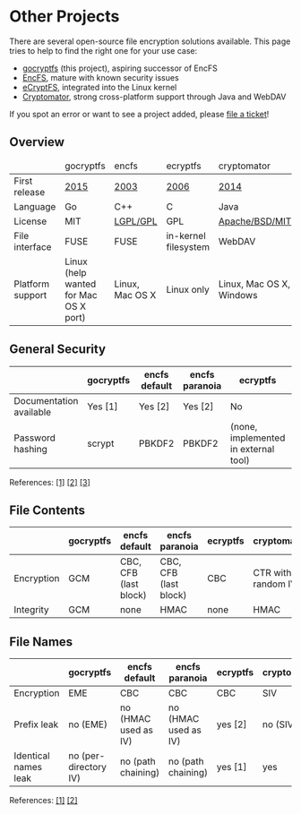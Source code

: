 Other Projects
==============

There are several open-source file encryption solutions available.
This page tries to help to find the right one for your use case:

* [gocryptfs](https://nuetzlich.net/gocryptfs/) (this project), aspiring successor of EncFS
* [EncFS](https://github.com/vgough/encfs), mature with known security issues
* [eCryptFS](http://ecryptfs.org/), integrated into the Linux kernel
* [Cryptomator](https://cryptomator.org/), strong cross-platform support through Java and WebDAV

If you spot an error or want to see a project added, please
[file a ticket](https://github.com/rfjakob/gocryptfs-website)!

Overview
--------

<table>
	<thead>
		<tr>
			<td></td>
			<td>gocryptfs</td>
			<td>encfs</td>
			<td>ecryptfs</td>
			<td>cryptomator</td>
		</tr>
	</thead>
	<tbody>
		<tr>
			<td>First release</td>
			<td><a href="https://github.com/rfjakob/gocryptfs/releases/tag/v0.1">2015</a></td>
			<td><a href="https://github.com/vgough/encfs/blob/master/ChangeLog#L1442">2003</a></td>
			<td><a href="https://git.kernel.org/cgit/linux/kernel/git/torvalds/linux.git/commit/?id=237fead619984cc48818fe12ee0ceada3f55b012">2006</a></td>
			<td><a href="https://github.com/cryptomator/cryptomator/releases/tag/v0.1.0">2014</a></td>
		</tr>
		<tr>
			<td>Language</td>
			<td>Go</td>
			<td>C++</td>
			<td>C</td>
			<td>Java</td>
		</tr>
		<tr>
			<td>License</td>
			<td>MIT</td>
			<td><a href="https://github.com/vgough/encfs/blob/master/COPYING">LGPL/GPL</a></td>
			<td>GPL</td>
			<td><a href="https://github.com/cryptomator/cryptomator/tree/master/LICENSES">Apache/BSD/MIT</a></td>
		</tr>
		<tr>
			<td>File interface</td>
			<td>FUSE</td>
			<td>FUSE</td>
			<td>in-kernel filesystem</td>
			<td>WebDAV</td>
		</tr>
		<tr>
			<td>Platform support</td>
			<td>Linux (help wanted for Mac OS X port)</td>
			<td>Linux, Mac OS X</td>
			<td>Linux only</td>
			<td>Linux, Mac OS X, Windows</td>
		</tr>
	</tbody>
</table>


General Security
----------------

|                         | gocryptfs |     encfs default     |     encfs paranoia    |               ecryptfs               |    cryptomator     |
| ----------------------- | --------- | --------------------- | --------------------- | ------------------------------------ | ------------------ |
| Documentation available | Yes [1]   | Yes [2]               | Yes [2]               | No                                   | Yes [3]            |
| Password hashing        | scrypt    | PBKDF2                | PBKDF2                | (none, implemented in external tool) | scrypt             |


References:
[[1]](security.md)
[[2]](https://github.com/vgough/encfs/blob/master/DESIGN.md)
[[3]](https://cryptomator.org/#security)


File Contents
-------------

|            | gocryptfs |     encfs default     |     encfs paranoia    | ecryptfs |    cryptomator     |
| ---------- | --------- | --------------------- | --------------------- | -------- | ------------------ |
| Encryption | GCM       | CBC, CFB (last block) | CBC, CFB (last block) | CBC      | CTR with random IV |
| Integrity  | GCM       | none                  | HMAC                  | none     | HMAC               |


File Names
----------

|                      |       gocryptfs       |    encfs default     |    encfs paranoia    | ecryptfs | cryptomator |
| -------------------- | --------------------- | -------------------- | -------------------- | -------- | ----------- |
| Encryption           | EME                   | CBC                  | CBC                  | CBC      | SIV         |
| Prefix leak          | no (EME)              | no (HMAC used as IV) | no (HMAC used as IV) | yes [2]  | no (SIV)    |
| Identical names leak | no (per-directory IV) | no (path chaining)   | no (path chaining)   | yes [1]  | yes         |

References:
[[1]](https://gist.github.com/rfjakob/a04364c55b3ee231078d)
[[2]](https://gist.github.com/rfjakob/61a17bf3c7eb9932d791)
